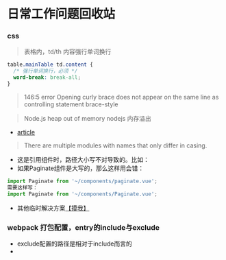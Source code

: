 # 日常工作问题回收站

### css
> 表格内，td/th 内容强行单词换行
```css
table.mainTable td.content {
  /* 强行单词换行，必须 */
  word-break: break-all;
}
```

> 146:5   error    Opening curly brace does not appear on the same line as controlling statement  brace-style

>Node.js heap out of memory  nodejs 内存溢出
* [article](https://www.cnblogs.com/liugang-vip/p/6857595.html)

>There are multiple modules with names that only differ in casing.
* 这是引用组件时，路径大小写不对导致的。比如：
* 如果Paginate组件是大写的，那么这样用会错： 
```js
import Paginate from '~/components/paginate.vue';
需要这样写：
import Paginate from '~/components/Paginate.vue';
```
* 其他临时解决方案[【摸我】](https://blog.csdn.net/Call_me_small_pure/article/details/79169090)


### webpack 打包配置，entry的include与exclude
* exclude配置的路径是相对于include而言的
* 
